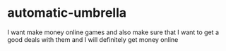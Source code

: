 # automatic-umbrella
I want make money online games and also make sure that I want to get a good deals with them and I will definitely get money online 
